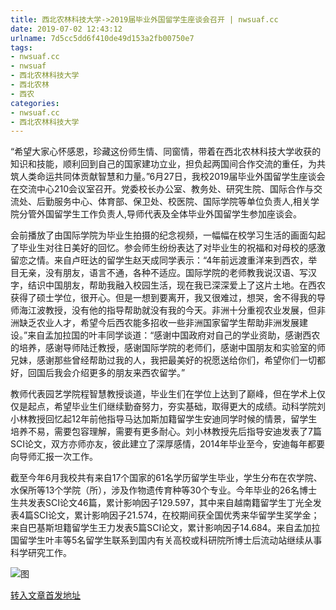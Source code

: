 ```yaml
---
title: 西北农林科技大学->2019届毕业外国留学生座谈会召开 | nwsuaf.cc
date: 2019-07-02 12:43:12
urlname: 7d5cc5dd6f410de49d153a2fb00750e7
tags: 
- nwsuaf.cc
- nwsuaf
- 西北农林科技大学
- 西北农林
- 西农
categories:
- nwsuaf.cc
- 西北农林科技大学
---
```



“希望大家心怀感恩，珍藏这份师生情、同窗情，带着在西北农林科技大学收获的知识和技能，顺利回到自己的国家建功立业，担负起两国间合作交流的重任，为共筑人类命运共同体贡献智慧和力量。”6月27日，我校2019届毕业外国留学生座谈会在交流中心210会议室召开。党委校长办公室、教务处、研究生院、国际合作与交流处、后勤服务中心、体育部、保卫处、校医院、国际学院等单位负责人,相关学院分管外国留学生工作负责人,导师代表及全体毕业外国留学生参加座谈会。

会前播放了由国际学院为毕业生拍摄的纪念视频，一幅幅在校学习生活的画面勾起了毕业生对往日美好的回忆。参会师生纷纷表达了对毕业生的祝福和对母校的感激留恋之情。来自卢旺达的留学生赵天成同学表示：“4年前远渡重洋来到西农，举目无亲，没有朋友，语言不通，各种不适应。国际学院的老师教我说汉语、写汉字，结识中国朋友，帮助我融入校园生活，现在我已深深爱上了这片土地。在西农获得了硕士学位，很开心。但是一想到要离开，我又很难过，想哭，舍不得我的导师海江波教授，没有他的指导帮助就没有我的今天。非洲十分重视农业发展，但非洲缺乏农业人才，希望今后西农能多招收一些非洲国家留学生帮助非洲发展建设。”来自孟加拉国的叶丰同学谈道：“感谢中国政府对自己的学业资助，感谢西农的培养，感谢导师陆迁教授，感谢国际学院的老师们，感谢中国朋友和实验室的师兄妹，感谢那些曾经帮助过我的人，我把最美好的祝愿送给你们，希望你们一切都好，回国后我会介绍更多的朋友来西农留学。”

教师代表园艺学院程智慧教授谈道，毕业生们在学位上达到了巅峰，但在学术上仅仅是起点，希望毕业生们继续勤奋努力，夯实基础，取得更大的成绩。动科学院刘小林教授回忆起12年前他指导马达加斯加籍留学生安迪同学时候的情景，留学生培养不易，需要包容理解，需要有更多耐心。刘小林教授先后指导安迪发表了7篇SCI论文，双方亦师亦友，彼此建立了深厚感情，2014年毕业至今，安迪每年都要向导师汇报一次工作。

截至今年6月我校共有来自17个国家的61名学历留学生毕业，学生分布在农学院、水保所等13个学院（所），涉及作物遗传育种等30个专业。今年毕业的26名博士生共发表SCI论文46篇，累计影响因子129.597，其中来自越南籍留学生丁光全发表4篇SCI论文，累计影响因子21.574，在校期间获全国优秀来华留学生奖学金；来自巴基斯坦籍留学生王力发表5篇SCI论文，累计影响因子14.684。来自孟加拉国留学生叶丰等5名留学生联系到国内有关高校或科研院所博士后流动站继续从事科学研究工作。



![图](https://news.nwsuaf.edu.cn/images/content/2019-07/20190701144430629181.jpg)

[转入文章首发地址](https://news.nwsuaf.edu.cn/xnxw/90658.htm)